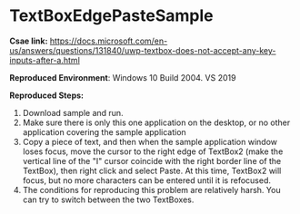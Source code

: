 # TextBoxEdgePasteSample

**Csae link:** https://docs.microsoft.com/en-us/answers/questions/131840/uwp-textbox-does-not-accept-any-key-inputs-after-a.html

**Reproduced Environment**: Windows 10 Build 2004.   VS 2019

**Reproduced Steps:**

1.	Download sample and run.
2.	Make sure there is only this one application on the desktop, or no other application covering the sample application
3.	Copy a piece of text, and then when the sample application window loses focus, move the cursor to the right edge of TextBox2 (make the vertical line of the "I" cursor coincide with the right border line of the TextBox), then right click and select Paste. At this time, TextBox2 will focus, but no more characters can be entered until it is refocused.
4.	The conditions for reproducing this problem are relatively harsh. You can try to switch between the two TextBoxes.

